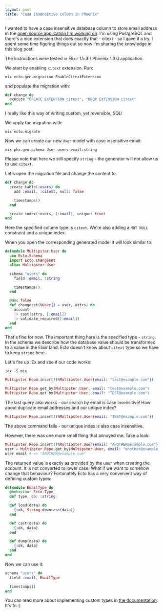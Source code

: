 ```yaml
---
layout: post
title: "Case insensitive column in Phoenix"
---
```


I wanted to have a case insensitive database column to store email address in the
[open source application I'm working on](https://github.com/adamniedzielski/multipster).
I'm using PostgreSQL and there's a nice extension that does exactly that -
citext - so I gave it a try. I spent some time figuring things out so now I'm
sharing the knowledge in this blog post.

The instructions were tested in Elixir 1.5.3 / Phoenix 1.3.0 application.

We start by enabling `citext` extension. Run:

```
mix ecto.gen.migration EnableCitextExtension
```

and populate the migration with:

```elixir
def change do
  execute "CREATE EXTENSION citext", "DROP EXTENSION citext"
end
```

I really like this way of writing custom, yet reversible, SQL!

We apply the migration with:

```
mix ecto.migrate
```

Now we can create our new `User` model with case insensitive email:

```
mix phx.gen.schema User users email:string
```

Please note that here we still specify `string` - the generator will not allow
us to use `citext`.

Let's open the migration file and change the content to:

```elixir
def change do
  create table(:users) do
    add :email, :citext, null: false

    timestamps()
  end

  create index(:users, [:email], unique: true)
end
```

Here the specified column type is `citext`. We're also adding a `NOT NULL`
constraint and a unique index.

When you open the corresponding generated model it will look similar to:

```elixir
defmodule Multipster.User do
  use Ecto.Schema
  import Ecto.Changeset
  alias Multipster.User

  schema "users" do
    field :email, :string

    timestamps()
  end

  @doc false
  def changeset(%User{} = user, attrs) do
    account
    |> cast(attrs, [:email])
    |> validate_required([:email])
  end
end
```

That's fine for now. The important thing here is the specified type - `string`.
In the schema we describe how the database value should be transformed to a
value in the Elixir land. Ecto doesn't know about `citext` type so we have to
keep `string` here.

Let's fire up IEx and see if our code works:

```
iex -S mix
```

```elixir
Multipster.Repo.insert!(%Multipster.User{email: "test@example.com"})

Multipster.Repo.get_by(Multipster.User, email: "test@example.com")
Multipster.Repo.get_by(Multipster.User, email: "TEST@example.com")
```

The last query also works - our search by email is case insensitive! How about
duplicate email addresses and our unique index?

```elixir
Multipster.Repo.insert!(%Multipster.User{email: "TEST@example.com"})
```

The above command fails - our unique index is also case insensitive.

However, there was one more small thing that annoyed me. Take a look:

```elixir
Multipster.Repo.insert!(%Multipster.User{email: "ANOTHER@example.com"})
user = Multipster.Repo.get_by(Multipster.User, email: "another@example.com")
user.email # => "ANOTHER@example.com"
```

The returned value is exactly as provided by the user when creating the account.
It is not converted to lower case. What if we want to somehow change that
behaviour? Fortunately Ecto has a very convenient way of defining custom types:

```elixir
defmodule EmailType do
  @behaviour Ecto.Type
  def type, do: :string

  def load(data) do
    {:ok, String.downcase(data)}
  end

  def cast(data) do
    {:ok, data}
  end

  def dump(data) do
    {:ok, data}
  end
end
```

Now we can use it:

```elixir
schema "users" do
  field :email, EmailType

  timestamps()
end
```

You can read more about implementing custom types in
[the documentation](https://hexdocs.pm/ecto/Ecto.Type.html).
It's fn :)
